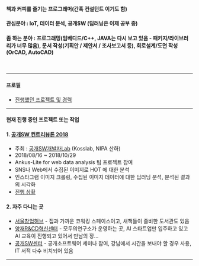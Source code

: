 
<br>
   
#### 책과 커피를 즐기는 프로그래머(간혹 컨설턴트 이기도 함)
#### 관심분야 : IoT, 데이터 분석, 공개SW (딥러닝은 이제 공부 중)
#### 좀 하는 분야 : 프로그래밍(임베디드/C++, JAVA는 다시 보고 있음 - 패키지/라이브러리가 너무 많음), 문서 작성(기획안 / 제안서 / 조사보고서 등), 회로설계/도면 작성(OrCAD, AutoCAD)  

<br>

------------

#### 프로필  
 - [진행했던 프로젝트 및 경력](./profile.md)  

------------


#### 현재 진행 중인 프로젝트 또는 작업  
#### 1. [공개SW 컨트리뷰톤 2018](https://contributhon.kr/)  
  - 주최 : [공개SW개발자Lab](https://kosslab.kr/) (Kosslab, NIPA 산하)
  - 2018/08/16 ~ 2018/10/29
  - Ankus-Lite for web data analysis 팀 프로젝트 참여
  - SNS나 Web에서 수집된 이미지로 HOT 에 대한 분석 
  - 인스타그램 이미지 크롤링, 수집된 이미지 데이터에 대한 딥러닝 분석, 분석된 결과의 시각화
  - [진행 상황](https://github.com/onycom-ankus/contributhon2018/tree/master/Team_A)

#### 2. 자주 다니는 곳  
  - [서울창업허브](http://seoulstartuphub.com/) - 집과 가까운 코워킹 스페이스이고, 새책들이 즐비한 도서관도 있음
  - [양재R&CD혁신센터](http://yangjaehub.com/) - 모두의연구소가 운영하는 곳, AI 스타트업만 입주하고 있고 AI 교육이 진행되고 있어서 만남의 장...
  - [공개SW센터](https://kosslab.kr/) - 공개소프트웨어 세미나 참여, 강남에서 시간을 보내야 할 경우 사용, IT 서적 다수 비치되어 있음

------------

